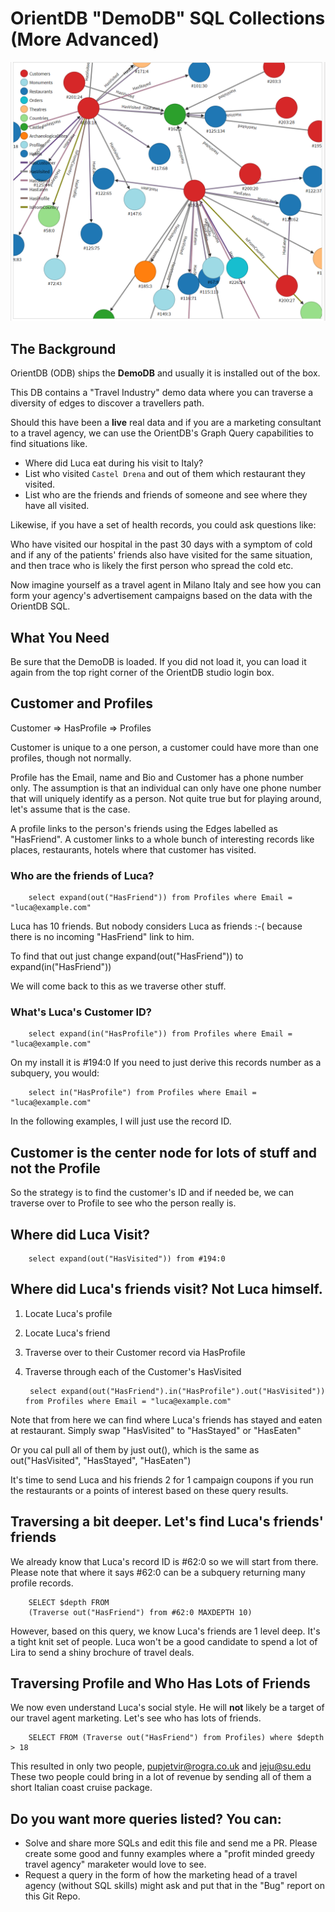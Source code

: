 # OrientDB "DemoDB" SQL Collections (More Advanced)

![Demo Schema Example](DemoDB.png)

## The Background

OrientDB (ODB) ships the **DemoDB** and usually it is installed out of the
box.

This DB contains a "Travel Industry" demo data where you can traverse a
diversity of edges to discover a travellers path. 

Should this have been a **live** real data and if you are a marketing consultant
to a travel agency, we can use the OrientDB's Graph Query capabilities to
find situations like.

* Where did Luca eat during his visit to Italy?
* List who visited `Castel Drena` and out of them which restaurant they
  visited.
* List who are the friends and friends of someone and see where they have all visited.

Likewise, if you have a set of health records, you could ask questions like:

Who have visited our hospital in the past 30 days with a symptom of cold and if
any of the patients' friends also have visited for the same situation, and then
trace who is likely the first person who spread the cold etc.

Now imagine yourself as a travel agent in Milano Italy and see how you can form
your agency's advertisement campaigns based on the data with the OrientDB SQL.

## What You Need

Be sure that the DemoDB is loaded. If you did not load it, you can load it
again from the top right corner of the OrientDB studio login box.

## Customer and Profiles

Customer => HasProfile => Profiles

Customer is unique to a one person, a customer could have more than one profiles, though not normally.

Profile has the Email, name and Bio and Customer has a phone number only. The assumption is that
an individual can only have one phone number that will uniquely identify as a person. Not quite
true but for playing around, let's assume that is the case. 

A profile links to the person's friends using the Edges labelled as "HasFriend". 
A customer links to a whole bunch of interesting records like places, restaurants, hotels where that
customer has visited. 

### Who are the friends of Luca?

        select expand(out("HasFriend")) from Profiles where Email = "luca@example.com"

Luca has 10 friends. But nobody considers Luca as friends :-( because there is no incoming "HasFriend" link to him.

To find that out just change  expand(out("HasFriend")) to  expand(in("HasFriend"))

We will come back to this as we traverse other stuff.

### What's Luca's Customer ID?

        select expand(in("HasProfile")) from Profiles where Email = "luca@example.com"

On my install it is #194:0 If you need to just derive this records number as a subquery, you would:

        select in("HasProfile") from Profiles where Email = "luca@example.com"

In the following examples, I will just use the record ID.

## Customer is the center node for lots of stuff and not the Profile

So the strategy is to find the customer's ID and if needed be, we can
traverse over to Profile to see who the person really is.

## Where did Luca Visit?

        select expand(out("HasVisited")) from #194:0

## Where did Luca's friends visit? Not Luca himself.

1. Locate Luca's profile
2. Locate Luca's friend
3. Traverse over to their Customer record via HasProfile
4. Traverse through each of the Customer's HasVisited

        select expand(out("HasFriend").in("HasProfile").out("HasVisited")) from Profiles where Email = "luca@example.com"

Note that from here we can find where Luca's friends has stayed and eaten at restaurant. Simply swap
"HasVisited" to "HasStayed" or "HasEaten"

Or you cal pull all of them by just out(), which is the same as out("HasVisited", "HasStayed", "HasEaten")

It's time to send Luca and his friends 2 for 1 campaign coupons if you run the restaurants or a points of interest based on these query results.

## Traversing a bit deeper. Let's find Luca's friends' friends 

We already know that Luca's record ID is #62:0 so we will start from there. Please note that where
it says #62:0 can be a subquery returning many profile records. 

        SELECT $depth FROM
        (Traverse out("HasFriend") from #62:0 MAXDEPTH 10)
       

However, based on this query, we know Luca's friends are 1 level deep. It's a tight knit set of people.
Luca won't be a good candidate to spend a lot of Lira to send a shiny brochure of travel deals.

## Traversing Profile and Who Has Lots of Friends

We now even understand Luca's social style. He will **not** likely be a target of our travel agent 
marketing. Let's see who has lots of friends. 

        SELECT FROM (Traverse out("HasFriend") from Profiles) where $depth > 18

This resulted in only two people, pupjetvir@rogra.co.uk and jeju@su.edu These two people could bring in
a lot of revenue by sending all of them a short Italian coast cruise package.

## Do you want more queries listed? You can:

* Solve and share more SQLs and edit this file and send me a PR. Please create some good and funny examples
  where a "profit minded greedy travel agency" maraketer would love to see.
* Request a query in the form of how the marketing head of a travel agency (without SQL skills) might
  ask and put that in the "Bug" report on this Git Repo.

